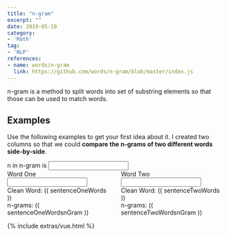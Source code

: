 ```yaml
---
title: "n-gram"
excerpt: ""
date: 2019-05-19
category:
- 'Math'
tag:
- 'NLP'
references:
- name: words/n-gram
  link: https://github.com/words/n-gram/blob/master/index.js
---
```


n-gram is a method to split words into set of substring elements so that those can be used to match words.



## Examples

Use the following examples to get your first idea about it. I created two columns so that we could **compare the n-grams of two different words side-by-side**.


<div id="app">

<div class="columns">
  <div class="column has-text-centered is-2 is-offset-5">
    n in n-gram is <input v-model="nGram.n" class="input" type="number">
  </div>
</div>

<div class="columns">
  <div class="column has-text-centered">
    <div class="field">
        <label class="label">Word One</label>
            <div class="control">
                <input v-model="sentenceOne.sentence" class="input" type="text">
            </div>
        Clean Word: (( sentenceOneWords ))
    </div>
    <div class="has-text-centered">
    n-grams: (( sentenceOneWordsnGram ))
  </div>

  </div>

  <div class="column has-text-centered">
    <div class="field">
        <label class="label">Word Two</label>
            <div class="control">
                <input v-model="sentenceTwo.sentence" class="input" type="text">
            </div>
        Clean Word: (( sentenceTwoWords ))
    </div>
     <div class="has-text-centered">
      n-grams: (( sentenceTwoWordsnGram ))
    </div>

  </div>
</div>


</div>

{% include extras/vue.html %}

<script>

/*************************/
/** The function nGram is a copy of https://github.com/words/n-gram , under MIT License **/
nGram.bigram = nGram(2)
nGram.trigram = nGram(3)

// Factory returning a function that converts a value string to n-grams.
function nGram(n) {
  if (typeof n !== 'number' || isNaN(n) || n < 1 || n === Infinity) {
    throw new Error('`' + n + '` is not a valid argument for n-gram')
  }

  return grams

  // Create n-grams from a given value.
  function grams(value) {
    var nGrams = []
    var index

    if (value === null || value === undefined) {
      return nGrams
    }

    value = value.slice ? value : String(value)
    index = value.length - n + 1

    if (index < 1) {
      return nGrams
    }

    while (index--) {
      nGrams[index] = value.slice(index, index + n)
    }

    return nGrams
  }
}
/*************************/

var app = new Vue({
    delimiters: ["((", "))"],
    el: '#app',
    data: {
        sentenceOne: { 'sentence': 'Heute'},
        sentenceTwo: { 'sentence': 'Leute'},
        nGram: {'n': 2}
    },
    methods: {
        getUniqueWords: function (sentence) {
            return [...new Set(sentence.replace(/[^a-zA-Z\s]/g, '').toLowerCase().split(' '))].filter(function (el) {
                return el != '';
                })
        },
        getCleanString: function (sentence) {
            return sentence.replace(/[^a-zA-Z\s]/g, '').toLowerCase()
        },
        getWords: function (sentence) {
            return sentence.replace(/[^a-zA-Z\s]/g, '').toLowerCase().split(' ').filter(function (el) {
                return el != '';
                })
        },
        getCharacters: function (sentence) {
            return sentence.replace(/[^a-zA-Z]/g, '').toLowerCase().split('').filter(function (el) {
                return el != '';
                })
        },
        getIntersect: function (one, two) {
            return one.filter(value => two.includes(value))
        },
        getUnion: function (one, two) {
            return [...new Set([...one, ...two])]
        },
        getL2Norm: function ( arr ) {
            var l2Norm = 0
            arrLength = arr.length;
            for ( var i = 0; i < arrLength; i ++ ) {
                l2Norm = l2Norm + arr[i] * arr[i]
            }

            return Math.sqrt(l2Norm)
        }
    },
    computed: {
        sentenceOneWords: function () {
            return this.getCleanString( this.sentenceOne.sentence )
        },
        sentenceTwoWords: function () {
            return this.getCleanString( this.sentenceTwo.sentence )
        },
        sentenceOneWordsnGram: function () {
            return nGram( parseInt(this.nGram.n) )( this.sentenceOneWords )
        },
        sentenceTwoWordsnGram: function () {
            return nGram( parseInt(this.nGram.n) )( this.sentenceTwoWords)
        }
    }
})
</script>
